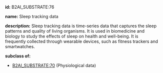 **id:** B2AI_SUBSTRATE:76

**name:** Sleep tracking data

**description:** Sleep tracking data is time-series data that captures the sleep patterns and quality of living organisms. It is used in biomedicine and biology to study the effects of sleep on health and well-being. It is frequently collected through wearable devices, such as fitness trackers and smartwatches.

**subclass of:**

- [B2AI_SUBSTRATE:70](../substrates/physiological-data.markdown) (Physiological data)
